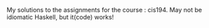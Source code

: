 My solutions to the assignments for the course : cis194. May not be idiomatic Haskell, but it(code) works!
